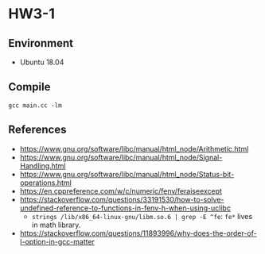 # HW3-1

## Environment
* Ubuntu 18.04

## Compile
```
gcc main.cc -lm
```

## References
* <https://www.gnu.org/software/libc/manual/html_node/Arithmetic.html>
* <https://www.gnu.org/software/libc/manual/html_node/Signal-Handling.html>
* <https://www.gnu.org/software/libc/manual/html_node/Status-bit-operations.html>
* <https://en.cppreference.com/w/c/numeric/fenv/feraiseexcept>
* <https://stackoverflow.com/questions/33191530/how-to-solve-undefined-reference-to-functions-in-fenv-h-when-using-uclibc>
    * `strings /lib/x86_64-linux-gnu/libm.so.6 | grep -E ^fe`: `fe*` lives in math library.
* <https://stackoverflow.com/questions/11893996/why-does-the-order-of-l-option-in-gcc-matter>
